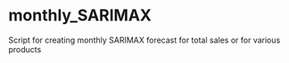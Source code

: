 # monthly_SARIMAX
Script for creating monthly SARIMAX forecast for total sales or for various products
